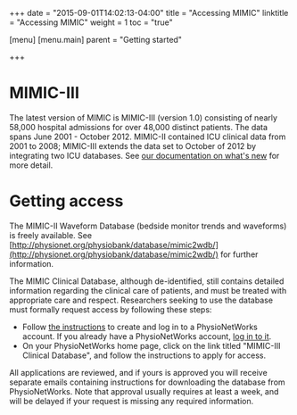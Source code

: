 +++
date = "2015-09-01T14:02:13-04:00"
title = "Accessing MIMIC"
linktitle = "Accessing MIMIC"
weight = 1
toc = "true"

[menu]
  [menu.main]
    parent = "Getting started"

+++

# MIMIC-III

The latest version of MIMIC is MIMIC-III (version 1.0) consisting of nearly 58,000 hospital admissions for over 48,000 distinct patients. The data spans June 2001 - October 2012. MIMIC-II contained ICU clinical data from 2001 to 2008; MIMIC-III extends the data set to October of 2012 by integrating two ICU databases. See [our documentation on what's new](/mimicdata/whatsnew/) for more detail.

# Getting access

The MIMIC-II Waveform Database (bedside monitor trends and waveforms) is freely available. See [http://physionet.org/physiobank/database/mimic2wdb/](http://physionet.org/physiobank/database/mimic2wdb/) for further information.

The MIMIC Clinical Database, although de-identified, still contains detailed information regarding the clinical care of patients, and must be treated with appropriate care and respect. Researchers seeking to use the database must formally request access by following these steps:

- Follow [the instructions](https://physionet.org/pnw/login) to create and log in to a PhysioNetWorks account. If you already have a PhysioNetWorks account, [log in to it](https://physionet.org/pnw/login).
- On your PhysioNetWorks home page, click on the link titled "MIMIC-III Clinical Database", and follow the instructions to apply for access.

All applications are reviewed, and if yours is approved you will receive separate emails containing instructions for downloading the database from PhysioNetWorks. Note that approval usually requires at least a week, and will be delayed if your request is missing any required information. 
